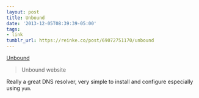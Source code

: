```yaml
---
layout: post
title: Unbound
date: '2013-12-05T08:39:39-05:00'
tags:
- link
tumblr_url: https://reinke.co/post/69072751170/unbound
---
```

[Unbound](http://unbound.net/index.html)  

> Unbound website

Really a great DNS resolver, very simple to install and configure especially using `yum`.

